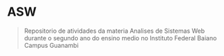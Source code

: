 # ASW
> Repositorio de atividades da materia Analises de Sistemas Web durante o segundo ano do ensino medio no Instituto Federal Baiano Campus Guanambi 
